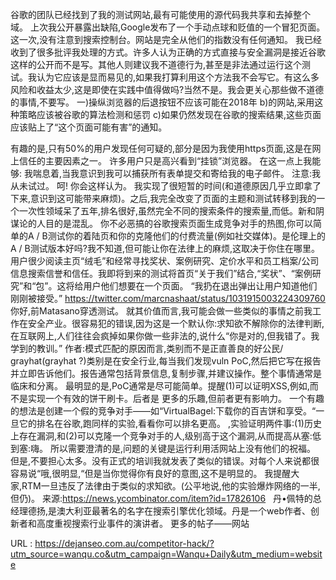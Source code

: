 谷歌的团队已经找到了我的测试网站,最有可能使用的源代码我共享和去掉整个域。 
 上次我公开暴露出缺陷,Google发布了一个手动点球和贬值的一个冒犯页面。这一次,没有注意到搜索控制台。网站是完全从他们的指数没有任何通知。 
 我已经收到了很多批评我处理的方式。许多人认为正确的方式直接与安全漏洞是接近谷歌这样的公开而不是写。其他人则建议我不道德行为,甚至是非法通过运行这个测试。我认为它应该是显而易见的,如果我打算利用这个方法我不会写它。有这么多风险和收益太少,这是即使在实践中值得做吗?当然不是。我会更关心那些做不道德的事情,不要写。 
 一)操纵浏览器的后退按钮不应该可能在2018年 
 b)的网站,采用这种策略应该被谷歌的算法检测和惩罚 
 c)如果仍然发现在谷歌的搜索结果,这些页面应该贴上了“这个页面可能有害”的通知。 
  
  
  
  
 有趣的是,只有50%的用户发现任何可疑的,部分是因为我使用https页面,这是在网上信任的主要因素之一。 
 许多用户只是高兴看到“挂锁”浏览器。 
 在这一点上我能够: 
 我喘息着,当我意识到我可以捕获所有表单提交和寄给我的电子邮件。 
 注意:我从未试过。 
 呵! 
 你会这样认为。 
 我实现了很短暂的时间(和道德原因几乎立即拿了下来,意识到这可能带来麻烦)。之后,我完全改变了页面的主题和测试转移到我的一个一次性领域呆了五年,排名很好,虽然完全不同的搜索条件的搜索量,而低。新和阴谋论的人目的是混乱。 
 你不必恶搞的谷歌搜索页面生成竞争对手的热图,你可以简单的A / B测试你的着陆页和你的克隆他们的付费流量(例如社交媒体)。是伦理上的A / B测试版本好吗?我不知道,但可能让你在法律上的麻烦,这取决于你住在哪里。 
 用户很少阅读主页“绒毛”和经常寻找奖状、案例研究、定价水平和员工档案/公司信息搜索信誉和信任。我即将到来的测试将首页“关于我们”结合,“奖状”、“案例研究”和“包”。这将给用户他们想要在一个页面。 
 “我扔在退出弹出让用户知道他们刚刚被接受。” 
 https://twitter.com/marcnashaat/status/1031915003224309760 
 你好,前Matasano穿透测试。 
 就其价值而言,我可能会做一些类似的事情之前我工作在安全产业。很容易犯的错误,因为这是一个默认你:求知欲不解除你的法律判断,在互联网上,人们往往会疯掉如果你做一些非法的,说什么“你是对的,但我错了。我学到的教训。” 
 作者:模式匹配的原因而言,类别而不是正直善良的好公民/ grayhat(grayhat ?)类别是在安全行业,每当我们发现vuln PoC,然后把它写在报告并立即告诉他们。报告通常包括背景信息,复制步骤,并建议操作。整个事情通常是临床和分离。 
 最明显的是,PoC通常是尽可能简单。提醒(1)可以证明XSS,例如,而不是实现一个有效的饼干刷卡。后者是 
 更多的乐趣,但前者更有影响力。 
 一个有趣的想法是创建一个假的竞争对手——如“VirtualBagel:下载你的百吉饼和享受。“一旦它的排名在谷歌,跑同样的实验,看看你可以排名更高。 
 ,实验证明两件事:(1)历史上存在漏洞,和(2)可以克隆一个竞争对手的人,级别高于这个漏洞,从而提高从塞:低到塞:嗨。 
 所以需要澄清的是,问题的关键是运行利用活网站上没有他们的祝福。 
 但是,不要担心太多。没有正式的培训我就发表了类似的错误。对每个人来说都很容易说“哦,很明显,“但是当你觉得你有良好的意图,这不是明显的。 
 我提醒大家,RTM一旦违反了法律由于类似的求知欲。(公平地说,他的实验爆炸网络的一半,但仍)。 
 来源:https://news.ycombinator.com/item?id=17826106 
   
 丹•佩特的总经理德扬,是澳大利亚最著名的名字在搜索引擎优化领域。丹是一个web作者、创新者和高度重视搜索行业事件的演讲者。 
 更多的帖子——网站 
  
  
  
  
   
  URL : https://dejanseo.com.au/competitor-hack/?utm_source=wanqu.co&utm_campaign=Wanqu+Daily&utm_medium=website